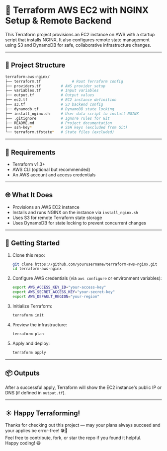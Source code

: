 # 🚀 Terraform AWS EC2 with NGINX Setup & Remote Backend

This Terraform project provisions an EC2 instance on AWS with a startup script that installs NGINX. It also configures remote state management using S3 and DynamoDB for safe, collaborative infrastructure changes.

---

## 📁 Project Structure

```bash
terraform-aws-nginx/
├── terraform.tf              # Root Terraform config
├── providers.tf         # AWS provider setup
├── variables.tf         # Input variables
├── output.tf            # Output values
├── ec2.tf               # EC2 instance definition
├── s3.tf                # S3 backend config
├── dynamodb.tf          # DynamoDB state locking
├── install_nginx.sh     # User data script to install NGINX
├── .gitignore           # Ignore rules for Git
├── README.md            # Project documentation
├── ssh-key*             # SSH keys (excluded from Git)
└── terraform.tfstate*   # State files (excluded)
```


---

## 🔧 Requirements

- Terraform v1.3+
- AWS CLI (optional but recommended)
- An AWS account and access credentials

---

## 🌐 What It Does

- Provisions an AWS EC2 instance
- Installs and runs NGINX on the instance via `install_nginx.sh`
- Uses S3 for remote Terraform state storage
- Uses DynamoDB for state locking to prevent concurrent changes

---

## 🚀 Getting Started

1. Clone this repo:
   ```sh
   git clone https://github.com/yourusername/terraform-aws-nginx.git
   cd terraform-aws-nginx
   ```
   
2. Configure AWS credentials (via `aws configure` or environment variables):
   ```sh
   export AWS_ACCESS_KEY_ID="your-access-key"
   export AWS_SECRET_ACCESS_KEY="your-secret-key"
   export AWS_DEFAULT_REGION="your-region"
   ```
   
4. Initialize Terraform:
   ```sh
   terraform init
   ```
   
5. Preview the infrastructure:
   ```sh
   terraform plan
   ```

7. Apply and deploy:
   ```sh
   terraform apply

---

## 📦 Outputs

After a successful apply, Terraform will show the EC2 instance's public IP or DNS (if defined in `output.tf`).

---

## ☀️ Happy Terraforming!

Thanks for checking out this project — may your plans always succeed and your applies be error-free! 🛠️🚀  
Feel free to contribute, fork, or star the repo if you found it helpful.  
Happy coding! 😄

